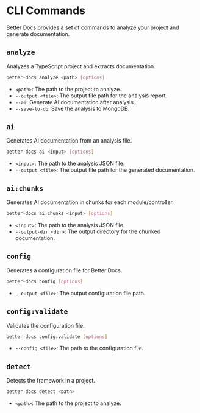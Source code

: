 # CLI Commands

Better Docs provides a set of commands to analyze your project and generate documentation.

## `analyze`

Analyzes a TypeScript project and extracts documentation.

```bash
better-docs analyze <path> [options]
```

-   `<path>`: The path to the project to analyze.
-   `--output <file>`: The output file path for the analysis report.
-   `--ai`: Generate AI documentation after analysis.
-   `--save-to-db`: Save the analysis to MongoDB.

## `ai`

Generates AI documentation from an analysis file.

```bash
better-docs ai <input> [options]
```

-   `<input>`: The path to the analysis JSON file.
-   `--output <file>`: The output file path for the generated documentation.

## `ai:chunks`

Generates AI documentation in chunks for each module/controller.

```bash
better-docs ai:chunks <input> [options]
```

-   `<input>`: The path to the analysis JSON file.
-   `--output-dir <dir>`: The output directory for the chunked documentation.

## `config`

Generates a configuration file for Better Docs.

```bash
better-docs config [options]
```

-   `--output <file>`: The output configuration file path.

## `config:validate`

Validates the configuration file.

```bash
better-docs config:validate [options]
```

-   `--config <file>`: The path to the configuration file.

## `detect`

Detects the framework in a project.

```bash
better-docs detect <path>
```

-   `<path>`: The path to the project to analyze.
